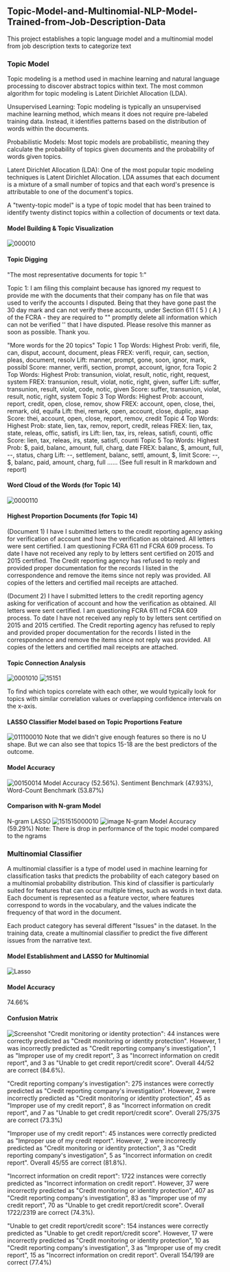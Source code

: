 ## Topic-Model-and-Multinomial-NLP-Model-Trained-from-Job-Description-Data

This project establishes a topic language model and a multinomial model from job description texts to categorize text

### Topic Model

Topic modeling is a method used in machine learning and natural language processing to discover abstract topics within text. The most common algorithm for topic modeling is Latent Dirichlet Allocation (LDA).

Unsupervised Learning: Topic modeling is typically an unsupervised machine learning method, which means it does not require pre-labeled training data. Instead, it identifies patterns based on the distribution of words within the documents.

Probabilistic Models: Most topic models are probabilistic, meaning they calculate the probability of topics given documents and the probability of words given topics.

Latent Dirichlet Allocation (LDA): One of the most popular topic modeling techniques is Latent Dirichlet Allocation. LDA assumes that each document is a mixture of a small number of topics and that each word's presence is attributable to one of the document's topics.

A "twenty-topic model" is a type of topic model that has been trained to identify twenty distinct topics within a collection of documents or text data.

#### Model Building & Topic Visualization
![000010](https://github.com/ANewGitHuber/Topic-Model-and-Multinomial-NLP-Model-Trained-from-Job-Description-Data/assets/88078123/906c9f95-99c7-451b-b13d-1a7968a00015)

#### Topic Digging
"The most representative documents for topic 1:"

 Topic 1: 
 	 I am filing this complaint because  has ignored my request to provide me with the documents that their company has on file that was used to verify the accounts I disputed. Being that they have gone past the 30 day mark and can not verify these accounts, under Section 611 ( 5 ) ( A ) of the FCRA - they are required to "" promptly delete all information which can not be verified '' that I have disputed. Please resolve this manner as soon as possible. Thank you.

"More words for the 20 topics"
Topic 1 Top Words:
 	 Highest Prob: verifi, file, can, disput, account, document, pleas 
 	 FREX: verifi, requir, can, section, pleas, document, resolv 
 	 Lift: manner, prompt, gone, soon, ignor, mark, possibl 
 	 Score: manner, verifi, section, prompt, account, ignor, fcra 
Topic 2 Top Words:
 	 Highest Prob: transunion, violat, result, notic, right, request, system 
 	 FREX: transunion, result, violat, notic, right, given, suffer 
 	 Lift: suffer, transunion, result, violat, code, notic, given 
 	 Score: suffer, transunion, violat, result, notic, right, system 
Topic 3 Top Words:
 	 Highest Prob: account, report, credit, open, close, remov, show 
 	 FREX: account, open, close, thei, remark, old, equifa 
 	 Lift: thei, remark, open, account, close, duplic, asap 
 	 Score: thei, account, open, close, report, remov, credit 
Topic 4 Top Words:
 	 Highest Prob: state, lien, tax, remov, report, credit, releas 
 	 FREX: lien, tax, state, releas, offic, satisfi, irs 
 	 Lift: lien, tax, irs, releas, satisfi, counti, offic 
 	 Score: lien, tax, releas, irs, state, satisfi, counti 
Topic 5 Top Words:
 	 Highest Prob: $, paid, balanc, amount, full, charg, date 
 	 FREX: balanc, $, amount, full, --, status, charg 
 	 Lift: --, settlement, balanc, settl, amount, $, limit 
 	 Score: --, $, balanc, paid, amount, charg, full 
......
(See full result in R markdown and report)

#### Word Cloud of the Words (for Topic 14)
![0000110](https://github.com/ANewGitHuber/Topic-Model-and-Multinomial-NLP-Model-Trained-from-Job-Description-Data/assets/88078123/a72260a9-bfcb-4c59-9286-a81045fdd3e1)

#### Highest Proportion Documents (for Topic 14)
(Document 1) I have I submitted  letters to the credit reporting agency asking for verification of account and how the verification as obtained. All letters were sent certified. I am questioning FCRA 611 nd FCRA 609 process. 
To date I have not received any reply to by letters sent certified on   2015 and   2015 certified. The Credit reporting agency has refused to reply and provided proper documentation for the records I listed in the correspondence and remove the items since not reply was provided. All copies of the letters and certified mail receipts are attached.

(Document 2) I have I submitted  letters to the credit reporting agency asking for verification of account and how the verification as obtained. All letters were sent certified. I am questioning FCRA 611 nd FCRA 609 process. 
To date I have not received any reply to by letters sent certified on   2015 and   2015 certified. The Credit reporting agency has refused to reply and provided proper documentation for the records I listed in the correspondence and remove the items since not reply was provided. All copies of the letters and certified mail receipts are attached.

#### Topic Connection Analysis
![0001010](https://github.com/ANewGitHuber/Topic-Model-and-Multinomial-NLP-Model-Trained-from-Job-Description-Data/assets/88078123/7c3fd34f-e501-4490-8c9d-7c2504976bbd)
![15151](https://github.com/ANewGitHuber/Topic-Model-and-Multinomial-NLP-Model-Trained-from-Job-Description-Data/assets/88078123/daa07cca-4239-459f-92bc-885894e4e71f)

To find which topics correlate with each other, we would typically look for topics with similar correlation values or overlapping confidence intervals on the x-axis.

#### LASSO Classifier Model based on Topic Proportions Feature
![011100010](https://github.com/ANewGitHuber/Topic-Model-and-Multinomial-NLP-Model-Trained-from-Job-Description-Data/assets/88078123/88c920e3-e47c-40ee-a150-9cee6977a3f5)
Note that we didn't give enough features so there is no U shape.
But we can also see that topics 15-18 are the best predictors of the outcome.

#### Model Accuracy
![00150014](https://github.com/ANewGitHuber/Topic-Model-and-Multinomial-NLP-Model-Trained-from-Job-Description-Data/assets/88078123/cc5e5c0e-df7e-4036-bdea-0a4c4e029836)
Model Accuracy (52.56%). Sentiment Benchmark (47.93%), Word-Count Benchmark (53.87%)

#### Comparison with N-gram Model
N-gram LASSO
![151515000010](https://github.com/ANewGitHuber/Topic-Model-and-Multinomial-NLP-Model-Trained-from-Job-Description-Data/assets/88078123/6868a594-38db-4e8d-93d4-53388a350f41)
![image](https://github.com/ANewGitHuber/Topic-Model-and-Multinomial-NLP-Model-Trained-from-Job-Description-Data/assets/88078123/919accf0-a9fb-4874-ba2e-589fd0c50bb4)
N-gram Model Accuracy (59.29%)
Note: There is drop in performance of the topic model compared to the ngrams

### Multinomial Classifier

A multinomial classifier is a type of model used in machine learning for classification tasks that predicts the probability of each category based on a multinomial probability distribution. This kind of classifier is particularly suited for features that can occur multiple times, such as words in text data. Each document is represented as a feature vector, where features correspond to words in the vocabulary, and the values indicate the frequency of that word in the document.

Each product category has several different "Issues" in the dataset. In the training data, create a multinomial classifier to predict the five different issues from the narrative text.

#### Model Establishment and LASSO for Multinomial
![Lasso](https://github.com/ANewGitHuber/Topic-Model-and-Multinomial-NLP-Model-Trained-from-Job-Description-Data/assets/88078123/5f67a011-9a15-40ca-8fb8-8ccdf31187da)

#### Model Accuracy
74.66%

#### Confusion Matrix
![Screenshot](https://github.com/ANewGitHuber/Topic-Model-and-Multinomial-NLP-Model-Trained-from-Job-Description-Data/assets/88078123/c2c2a97a-5082-485e-aa9a-1c66bb54a35c)
"Credit monitoring or identity protection": 44 instances were correctly predicted as "Credit monitoring or identity protection". However, 1 was incorrectly predicted as "Credit reporting company's investigation", 1 as "Improper use of my credit report", 3 as "Incorrect information on credit report", and 3 as "Unable to get credit report/credit score". Overall 44/52 are correct (84.6%).

"Credit reporting company's investigation": 275 instances were correctly predicted as "Credit reporting company's investigation". However, 2 were incorrectly predicted as "Credit monitoring or identity protection", 45 as "Improper use of my credit report", 8 as "Incorrect information on credit report", and 7 as "Unable to get credit report/credit score". Overall 275/375 are correct (73.3%)

"Improper use of my credit report": 45 instances were correctly predicted as "Improper use of my credit report". However, 2 were incorrectly predicted as "Credit monitoring or identity protection", 3 as "Credit reporting company's investigation", 5 as "Incorrect information on credit report". Overall 45/55 are correct (81.8%).

"Incorrect information on credit report": 1722 instances were correctly predicted as "Incorrect information on credit report". However, 37 were incorrectly predicted as "Credit monitoring or identity protection", 407 as "Credit reporting company's investigation", 83 as "Improper use of my credit report", 70 as "Unable to get credit report/credit score". Overall 1722/2319 are correct (74.3%).

"Unable to get credit report/credit score": 154 instances were correctly predicted as "Unable to get credit report/credit score". However, 17 were incorrectly predicted as "Credit monitoring or identity protection", 10 as "Credit reporting company's investigation", 3 as "Improper use of my credit report", 15 as "Incorrect information on credit report". Overall 154/199 are correct (77.4%)

